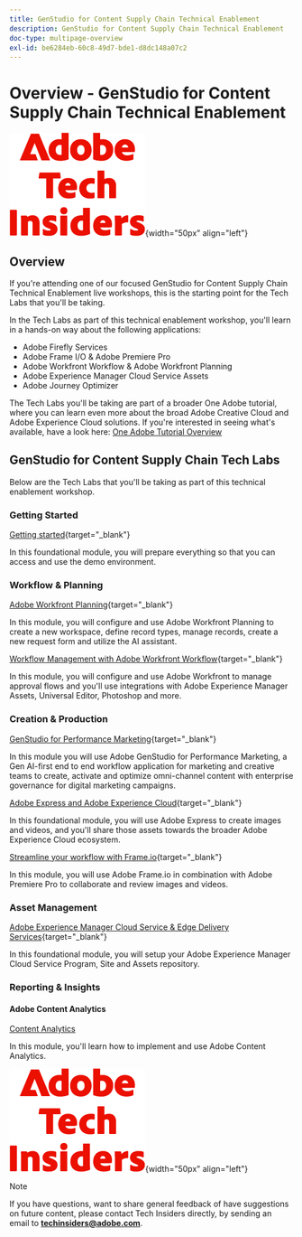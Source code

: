 ```yaml
---
title: GenStudio for Content Supply Chain Technical Enablement
description: GenStudio for Content Supply Chain Technical Enablement
doc-type: multipage-overview
exl-id: be6284eb-60c8-49d7-bde1-d8dc148a07c2
---
```

# Overview - GenStudio for Content Supply Chain Technical Enablement

![Tech Insiders](./assets/images/techinsiders.png){width="50px" align="left"}

## Overview

If you're attending one of our focused GenStudio for Content Supply Chain Technical Enablement live workshops, this is the starting point for the Tech Labs that you'll be taking.

In the Tech Labs as part of this technical enablement workshop, you'll learn in a hands-on way about the following applications: 

- Adobe Firefly Services
- Adobe Frame I/O & Adobe Premiere Pro
- Adobe Workfront Workflow & Adobe Workfront Planning
- Adobe Experience Manager Cloud Service Assets
- Adobe Journey Optimizer

The Tech Labs you'll be taking are part of a broader One Adobe tutorial, where you can learn even more about the broad Adobe Creative Cloud and Adobe Experience Cloud solutions. If you're interested in seeing what's available, have a look here: [One Adobe Tutorial Overview](./overview.md) 

## GenStudio for Content Supply Chain Tech Labs

Below are the Tech Labs that you'll be taking as part of this technical enablement workshop.

### Getting Started

[Getting started](./modules/getting-started/gettingstarted/getting-started.md){target="_blank"}

In this foundational module, you will prepare everything so that you can access and use the demo environment.

### Workflow & Planning

[Adobe Workfront Planning](./modules/workflow-planning/module1.1/wfplanning.md){target="_blank"}

In this module, you will configure and use Adobe Workfront Planning to create a new workspace, define record types, manage records, create a new request form and utilize the AI assistant. 

[Workflow Management with Adobe Workfront Workflow](./modules/workflow-planning/module1.2/workfront.md){target="_blank"}

In this module, you will configure and use Adobe Workfront to manage approval flows and you'll use integrations with Adobe Experience Manager Assets, Universal Editor, Photoshop and more.

### Creation & Production

[GenStudio for Performance Marketing](./modules/creation-production/module1.3/genstudio.md){target="_blank"}

In this module you will use Adobe GenStudio for Performance Marketing, a Gen AI-first end to end workflow application for marketing and creative teams to create, activate and optimize omni-channel content with enterprise governance for digital marketing campaigns.

[Adobe Express and Adobe Experience Cloud](./modules/creation-production/module1.4/express.md){target="_blank"}

In this foundational module, you will use Adobe Express to create images and videos, and you'll share those assets towards the broader Adobe Experience Cloud ecosystem.

[Streamline your workflow with Frame.io](./modules/creation-production/module1.5/frameio.md){target="_blank"}

In this module, you will use Adobe Frame.io in combination with Adobe Premiere Pro to collaborate and review images and videos.

### Asset Management

[Adobe Experience Manager Cloud Service & Edge Delivery Services](./modules/asset-mgmt/module2.1/aemcs.md){target="_blank"}

In this foundational module, you will setup your Adobe Experience Manager Cloud Service Program, Site and Assets repository.

### Reporting & Insights

#### Adobe Content Analytics

[Content Analytics](./modules/reporting-insights/content/module3.1/contentanalytics.md)

In this module, you'll learn how to implement and use Adobe Content Analytics.

![Tech Insiders](./assets/images/techinsiders.png){width="50px" align="left"}

>[!NOTE]
>
>If you have questions, want to share general feedback of have suggestions on future content, please contact Tech Insiders directly, by sending an email to **techinsiders@adobe.com**.
